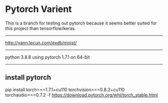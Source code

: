 # Pytorch Varient

This is a branch for testing out pytorch because it seems better suited for this project than tensorflow/keras.

---

http://yann.lecun.com/exdb/mnist/

---

python 3.8.8
using
pytorch 1.7.1
on
64-bit

---

## install pytorch

pip install torch===1.7.1+cu110 torchvision===0.8.2+cu110 torchaudio===0.7.2 -f https://download.pytorch.org/whl/torch_stable.html

